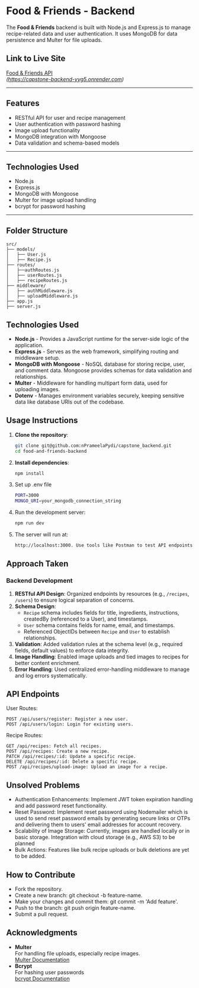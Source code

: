 # Food & Friends - Backend

The **Food & Friends** backend is built with Node.js and Express.js to manage
recipe-related data and user authentication.
It uses MongoDB for data persistence and Multer for file uploads.

## **Link to Live Site**

[Food & Friends API](#)  
_(https://capstone-backend-yyg5.onrender.com)_

---

## **Features**

- RESTful API for user and recipe management
- User authentication with password hashing
- Image upload functionality
- MongoDB integration with Mongoose
- Data validation and schema-based models

---

## **Technologies Used**

- Node.js
- Express.js
- MongoDB with Mongoose
- Multer for image upload handling
- bcrypt for password hashing

---

## **Folder Structure**

```plaintext
src/
├── models/
│   ├── User.js
│   ├── Recipe.js
├── routes/
│   ├──authRoutes.js
│   ├── userRoutes.js
│   ├── recipeRoutes.js
├── middleware/
│   ├── authMiddleware.js
│   ├── uploadMiddleware.js
├── app.js
├── server.js
```

## **Technologies Used**

- **Node.js** - Provides a JavaScript runtime for the server-side logic of the application.
- **Express.js** - Serves as the web framework, simplifying routing and middleware setup.
- **MongoDB with Mongoose** - NoSQL database for storing recipe, user, and comment data. Mongoose provides schemas for data validation and relationships.
- **Multer** - Middleware for handling multipart form data, used for uploading images.
- **Dotenv** - Manages environment variables securely, keeping sensitive data like database URIs out of the codebase.

## **Usage Instructions**

1. **Clone the repository**:
   ```bash
   git clone git@github.com:nPrameelaPydi/capstone_backend.git
   cd food-and-friends-backend
   ```
2. **Install dependencies**:
   ```bash
   npm install
   ```
3. Set up .env file
   ```bash
   PORT=3000
   MONGO_URI=your_mongodb_connection_string
   ```
4. Run the development server:
   ```bash
   npm run dev
   ```
5. The server will run at:
   ```bash
   http://localhost:3000. Use tools like Postman to test API endpoints.
   ```

## **Approach Taken**

### **Backend Development**

1. **RESTful API Design**: Organized endpoints by resources (e.g., `/recipes`, `/users`) to ensure logical separation of concerns.
2. **Schema Design**:
   - `Recipe` schema includes fields for title, ingredients, instructions, createdBy (referenced to a User), and timestamps.
   - `User` schema contains fields for name, email, and timestamps.
   - Referenced ObjectIDs between `Recipe` and `User` to establish relationships.
3. **Validation**: Added validation rules at the schema level (e.g., required fields, default values) to enforce data integrity.
4. **Image Handling**: Enabled image uploads and tied images to recipes for better content enrichment.
5. **Error Handling**: Used centralized error-handling middleware to manage and log errors systematically.

## API Endpoints

User Routes:

    POST /api/users/register: Register a new user.
    POST /api/users/login: Login for existing users.

Recipe Routes:

    GET /api/recipes: Fetch all recipes.
    POST /api/recipes: Create a new recipe.
    PATCH /api/recipes/:id: Update a specific recipe.
    DELETE /api/recipes/:id: Delete a specific recipe.
    POST /api/recipes/upload-image: Upload an image for a recipe.

## Unsolved Problems

- Authentication Enhancements: Implement JWT token expiration handling and add password reset functionality.
- Reset Password: Implement reset password using Nodemailer which is used to send reset password emails by generating secure links or OTPs and delivering them to users' email addresses for account recovery.
- Scalability of Image Storage: Currently, images are handled locally or in basic storage. Integration with cloud storage (e.g., AWS S3) to be planned
- Bulk Actions: Features like bulk recipe uploads or bulk deletions are yet to be added.

## How to Contribute

- Fork the repository.
- Create a new branch: git checkout -b feature-name.
- Make your changes and commit them: git commit -m 'Add feature'.
- Push to the branch: git push origin feature-name.
- Submit a pull request.

## **Acknowledgments**

- **Multer**  
  For handling file uploads, especially recipe images.  
  [Multer Documentation](https://github.com/expressjs/multer)
- **Bcrypt**  
  For hashing user passwords  
  [bcrypt Documentation](https://www.npmjs.com/package/bcrypt)
